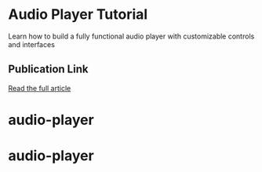 # Audio Player Tutorial

Learn how to build a fully functional audio player with customizable controls and interfaces

## Publication Link

[Read the full article](https://blog.ismailobadimu.com/building-a-custom-audio-player-with-react-typescript)
# audio-player
# audio-player
